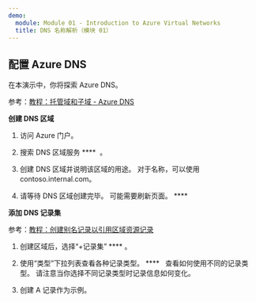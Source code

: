 ```yaml
---
demo:
  module: Module 01 - Introduction to Azure Virtual Networks
  title: DNS 名称解析（模块 01）
---
```

## 配置 Azure DNS

在本演示中，你将探索 Azure DNS。

参考：[教程：托管域和子域 - Azure DNS](https://docs.microsoft.com/azure/dns/dns-delegate-domain-azure-dns)

**创建 DNS 区域**

1. 访问 Azure 门户。

1. 搜索 DNS 区域服务 ****  。

1. 创建 DNS 区域并说明该区域的用途。 对于名称，可以使用 contoso.internal.com。

1.  请等待 DNS 区域创建完毕。 可能需要刷新页面。 ****  

**添加 DNS 记录集**

参考：[教程：创建别名记录以引用区域资源记录](https://learn.microsoft.com/azure/dns/tutorial-alias-rr)

1. 创建区域后，选择“+记录集” **** 。

1. 使用“类型”下拉列表查看各种记录类型。 ****   查看如何使用不同的记录类型。 请注意当你选择不同记录类型时记录信息如何变化。

1. 创建 A 记录作为示例。 

